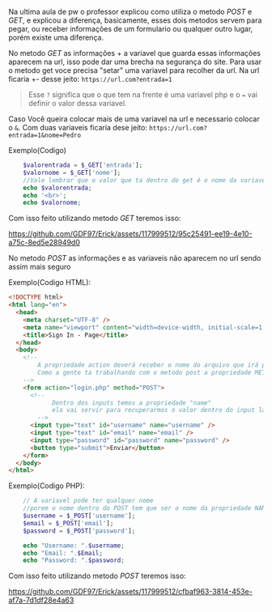 Na ultima aula de pw o professor explicou como utiliza o metodo _POST_ e _GET_, e explicou a diferença, basicamente, esses dois metodos servem para pegar, ou receber informações de um formulario ou qualquer outro lugar, porém existe uma diferença.

No metodo _GET_ as informações + a variavel que guarda essas informações aparecem na url, isso pode dar uma brecha na segurança do site. Para usar o metodo get voce precisa "setar" uma variavel para recolher da url.
Na url ficaria +- desse jeito: `https://url.com?entrada=1`

> Esse `?` significa que o que tem na frente é uma variavel php e o `=` vai definir o valor dessa variavel.

Caso Você queira colocar mais de uma variavel na url e necessario colocar o `&`.
Com duas variaveis ficaria dese jeito: `https://url.com?entrada=1&nome=Pedro`

Exemplo(Codigo)

```php
    $valorentrada = $_GET['entrada'];
    $valornome = $_GET['nome'];
    //Vale lembrar que o valor que ta dentro do get é o nome da variavel que vai estar no url
    echo $valorentrada;
    echo '<br>';
    echo $valornome;
```

Com isso feito utilizando metodo _GET_ teremos isso:


https://github.com/GDF97/Erick/assets/117999512/95c25491-ee19-4e10-a75c-8ed5e28949d0


No metodo _POST_ as informações e as variaveis não aparecem no url sendo assim mais seguro

Exemplo(Codigo HTML):

```html
<!DOCTYPE html>
<html lang="en">
  <head>
    <meta charset="UTF-8" />
    <meta name="viewport" content="width=device-width, initial-scale=1.0" />
    <title>Sign In - Page</title>
  </head>
  <body>
    <!--
        A propriedade action deverá receber o nome do arquivo que irá pegar as informações
        Como a gente ta trabalhando com o metodo post a propriedade METHOD tem que ser igual a "POST"
    -->
    <form action="login.php" method="POST">
      <!--
            Dentro dos inputs temos a propriedade "name"
            ela vai servir para recuperarmos o valor dentro do input lá no PHP 
        -->
      <input type="text" id="username" name="username" />
      <input type="text" id="email" name="email" />
      <input type="password" id="password" name="password" />
      <button type="submit">Enviar</button>
    </form>
  </body>
</html>
```

Exemplo(Codigo PHP):

```php
    // A variavel pode ter qualquer nome
    //porem o nome dentro do POST tem que ser o nome da propriedade NAME do formulario
    $username = $_POST['username'];
    $email = $_POST['email'];
    $password = $_POST['password'];

    echo "Username: ".$username;
    echo "Email: ".$Email;
    echo "Password: ".$password;
```

Com isso feito utilizando metodo _POST_ teremos isso:


https://github.com/GDF97/Erick/assets/117999512/cfbaf963-3814-453e-af7a-7d1df28e4a63


